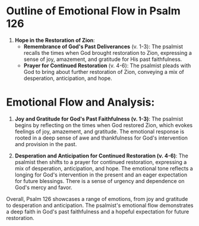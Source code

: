 # Outline of Emotional Flow in Psalm 126

1. **Hope in the Restoration of Zion**:
   - **Remembrance of God's Past Deliverances** (v. 1-3): The psalmist recalls the times when God brought restoration to Zion, expressing a sense of joy, amazement, and gratitude for His past faithfulness.
   - **Prayer for Continued Restoration** (v. 4-6): The psalmist pleads with God to bring about further restoration of Zion, conveying a mix of desperation, anticipation, and hope.

# Emotional Flow and Analysis:

1. **Joy and Gratitude for God's Past Faithfulness (v. 1-3)**: The psalmist begins by reflecting on the times when God restored Zion, which evokes feelings of joy, amazement, and gratitude. The emotional response is rooted in a deep sense of awe and thankfulness for God's intervention and provision in the past.

2. **Desperation and Anticipation for Continued Restoration (v. 4-6)**: The psalmist then shifts to a prayer for continued restoration, expressing a mix of desperation, anticipation, and hope. The emotional tone reflects a longing for God's intervention in the present and an eager expectation for future blessings. There is a sense of urgency and dependence on God's mercy and favor.

Overall, Psalm 126 showcases a range of emotions, from joy and gratitude to desperation and anticipation. The psalmist's emotional flow demonstrates a deep faith in God's past faithfulness and a hopeful expectation for future restoration.